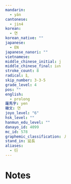 ```yaml
---
mandarin:
  - yán
cantonese:
  - jin4
korean:
  - 연
korean_native: ""
japanese:
  - EN
japanese_nanori: ""
vietnamese:
middle_chinese_initial: j
middle_chinese_final: iᴇn
stroke_count: 8
radical: 廴
skip_number: 3-3-5
grade_level: 4
pos: ""
english:
  - prolong
羅馬字: yen
韓文: 연
joyo_level: "6"
hsk_level: ""
hanmun_edu_level: ""
danayo_id: 4099
mc_id: 578
graphemic_classification: 丿
stand_in: 延長
aliases:
  - 衍
---
```


# Notes
